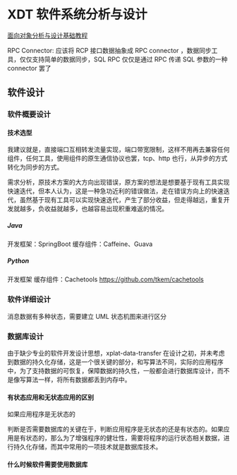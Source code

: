 # XDT 软件系统分析与设计

[面向对象分析与设计基础教程](work/methodology/Software-Engineering/Analysis-and-Design/Object-Oriented-Design/面向对象分析与设计基础教程.md)

RPC Connector:
应该将 RCP 接口数据抽象成 RPC connector ，数据同步工具，仅仅支持简单的数据同步，SQL RPC 仅仅是通过 RPC 传递 SQL 参数的一种 connector 罢了


## 软件设计

### 软件概要设计

#### 技术选型

我建议就是，直接端口互相转发流量实现，端口带宽限制，这样不用再去兼容任何组件，任何工具，使用组件的原生通信协议也罢，tcp、http 也行，从异步的方式转化为同步的方式。

需求分析，原技术方案的大方向出现错误，原方案的想法是想要基于现有工具实现快速迭代，但本人认为，这是一种急功近利的错误做法，走在错误方向上的快速迭代，虽然基于现有工具可以实现快速迭代，产生了部分收益，但走得越远，重复开发就越多，负收益就越多，也越容易出现积重难返的情况。

##### Java

开发框架：SpringBoot
缓存组件：Caffeine、Guava

##### Python

开发框架
缓存组件：Cachetools
https://github.com/tkem/cachetools


### 软件详细设计


消息数据有多种状态，需要建立 UML 状态机图来进行区分



### 数据库设计

由于缺少专业的软件开发设计思想，xplat-data-transfer 在设计之初，并未考虑到数据的持久化存储，这是一个很关键的部分，和写算法不同，实际的应用程序中，为了支持数据的可恢复，保障数据的持久性，一般都会进行数据库设计，而不是像写算法一样，将所有数据都丢到内存中。


#### 有状态应用和无状态应用的区别

如果应用程序是无状态的

判断是否需要数据库的关键在于，判断应用程序是无状态的还是有状态的。如果应用是有状态的，那么为了增强程序的健壮性，需要将程序的运行状态相关数据，进行持久化存储，而其中常用的一项技术就是数据库技术。

#### 什么时候软件需要使用数据库